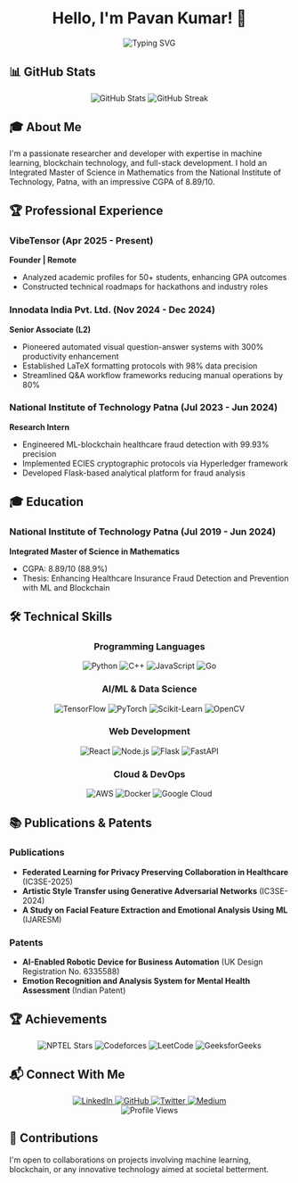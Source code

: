 # <div align="center">Hello, I'm Pavan Kumar! 👋</div>

<div align="center">
  <img src="https://readme-typing-svg.herokuapp.com?font=Fira+Code&pause=1000&color=00F72A&center=true&vCenter=true&width=435&lines=Machine+Learning+Researcher;Blockchain+Enthusiast;Competitive+Programmer;Full+Stack+Developer" alt="Typing SVG" />
</div>

## 📊 GitHub Stats

<div align="center">
  <img src="https://github-readme-stats.vercel.app/api?username=ascender1729&show_icons=true&theme=radical" alt="GitHub Stats" />
  <img src="https://github-readme-streak-stats.herokuapp.com/?user=ascender1729&theme=radical" alt="GitHub Streak" />
</div>

## 🎓 About Me

I'm a passionate researcher and developer with expertise in machine learning, blockchain technology, and full-stack development. I hold an Integrated Master of Science in Mathematics from the National Institute of Technology, Patna, with an impressive CGPA of 8.89/10.

## 🏆 Professional Experience

### VibeTensor (Apr 2025 - Present)
**Founder | Remote**
- Analyzed academic profiles for 50+ students, enhancing GPA outcomes
- Constructed technical roadmaps for hackathons and industry roles

### Innodata India Pvt. Ltd. (Nov 2024 - Dec 2024)
**Senior Associate (L2)**
- Pioneered automated visual question-answer systems with 300% productivity enhancement
- Established LaTeX formatting protocols with 98% data precision
- Streamlined Q&A workflow frameworks reducing manual operations by 80%

### National Institute of Technology Patna (Jul 2023 - Jun 2024)
**Research Intern**
- Engineered ML-blockchain healthcare fraud detection with 99.93% precision
- Implemented ECIES cryptographic protocols via Hyperledger framework
- Developed Flask-based analytical platform for fraud analysis

## 🎓 Education

### National Institute of Technology Patna (Jul 2019 - Jun 2024)
**Integrated Master of Science in Mathematics**
- CGPA: 8.89/10 (88.9%)
- Thesis: Enhancing Healthcare Insurance Fraud Detection and Prevention with ML and Blockchain

## 🛠 Technical Skills

<div align="center">
  <h3>Programming Languages</h3>
  <img src="https://img.shields.io/badge/-Python-3776AB?style=for-the-badge&logo=python&logoColor=white" alt="Python" />
  <img src="https://img.shields.io/badge/-C++-00599C?style=for-the-badge&logo=cplusplus&logoColor=white" alt="C++" />
  <img src="https://img.shields.io/badge/-JavaScript-F7DF1E?style=for-the-badge&logo=javascript&logoColor=black" alt="JavaScript" />
  <img src="https://img.shields.io/badge/-Go-00ADD8?style=for-the-badge&logo=go&logoColor=white" alt="Go" />
  
  <h3>AI/ML & Data Science</h3>
  <img src="https://img.shields.io/badge/-TensorFlow-FF6F00?style=for-the-badge&logo=tensorflow&logoColor=white" alt="TensorFlow" />
  <img src="https://img.shields.io/badge/-PyTorch-EE4C2C?style=for-the-badge&logo=pytorch&logoColor=white" alt="PyTorch" />
  <img src="https://img.shields.io/badge/-Scikit_Learn-F7931E?style=for-the-badge&logo=scikit-learn&logoColor=white" alt="Scikit-Learn" />
  <img src="https://img.shields.io/badge/-OpenCV-5C3EE8?style=for-the-badge&logo=opencv&logoColor=white" alt="OpenCV" />
  
  <h3>Web Development</h3>
  <img src="https://img.shields.io/badge/-React-61DAFB?style=for-the-badge&logo=react&logoColor=white" alt="React" />
  <img src="https://img.shields.io/badge/-Node.js-339933?style=for-the-badge&logo=nodedotjs&logoColor=white" alt="Node.js" />
  <img src="https://img.shields.io/badge/-Flask-000000?style=for-the-badge&logo=flask&logoColor=white" alt="Flask" />
  <img src="https://img.shields.io/badge/-FastAPI-009688?style=for-the-badge&logo=fastapi&logoColor=white" alt="FastAPI" />
  
  <h3>Cloud & DevOps</h3>
  <img src="https://img.shields.io/badge/-AWS-232F3E?style=for-the-badge&logo=amazonaws&logoColor=white" alt="AWS" />
  <img src="https://img.shields.io/badge/-Docker-2496ED?style=for-the-badge&logo=docker&logoColor=white" alt="Docker" />
  <img src="https://img.shields.io/badge/-Google_Cloud-4285F4?style=for-the-badge&logo=google-cloud&logoColor=white" alt="Google Cloud" />
</div>

## 📚 Publications & Patents

### Publications
- **Federated Learning for Privacy Preserving Collaboration in Healthcare** (IC3SE-2025)
- **Artistic Style Transfer using Generative Adversarial Networks** (IC3SE-2024)
- **A Study on Facial Feature Extraction and Emotional Analysis Using ML** (IJARESM)

### Patents
- **AI-Enabled Robotic Device for Business Automation** (UK Design Registration No. 6335588)
- **Emotion Recognition and Analysis System for Mental Health Assessment** (Indian Patent)

## 🏆 Achievements

<div align="center">
  <img src="https://img.shields.io/badge/NPTEL-Stars-9cf?style=for-the-badge&logo=nptel&logoColor=white" alt="NPTEL Stars" />
  <img src="https://img.shields.io/badge/Codeforces-Expert-9cf?style=for-the-badge&logo=codeforces&logoColor=white" alt="Codeforces" />
  <img src="https://img.shields.io/badge/LeetCode-Knight-9cf?style=for-the-badge&logo=leetcode&logoColor=white" alt="LeetCode" />
  <img src="https://img.shields.io/badge/GeeksforGeeks-Top_45-9cf?style=for-the-badge&logo=geeksforgeeks&logoColor=white" alt="GeeksforGeeks" />
</div>

## 📬 Connect With Me

<div align="center">
  <a href="https://linkedin.com/in/im-pavankumar">
    <img src="https://img.shields.io/badge/LinkedIn-0077B5?style=for-the-badge&logo=linkedin&logoColor=white" alt="LinkedIn"/>
  </a>
  <a href="https://github.com/ascender1729">
    <img src="https://img.shields.io/badge/GitHub-100000?style=for-the-badge&logo=github&logoColor=white" alt="GitHub"/>
  </a>
  <a href="https://twitter.com/the_complex_one">
    <img src="https://img.shields.io/badge/Twitter-1DA1F2?style=for-the-badge&logo=twitter&logoColor=white" alt="Twitter"/>
  </a>
  <a href="https://medium.com/@ascender1729">
    <img src="https://img.shields.io/badge/Medium-12100E?style=for-the-badge&logo=medium&logoColor=white" alt="Medium"/>
  </a>
</div>

<div align="center">
  <img src="https://komarev.com/ghpvc/?username=ascender1729&label=Profile%20views&color=0e75b6&style=flat" alt="Profile Views" />
</div>

## 🤝 Contributions
I'm open to collaborations on projects involving machine learning, blockchain, or any innovative technology aimed at societal betterment.




